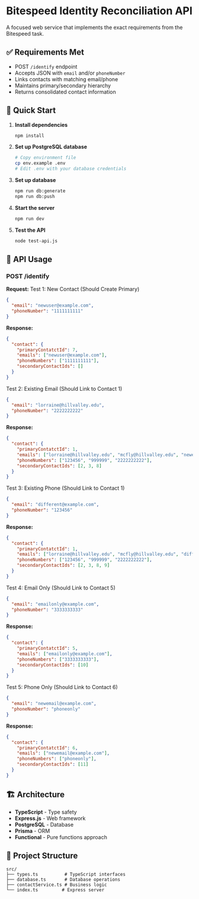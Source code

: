 # Bitespeed Identity Reconciliation API

A focused web service that implements the exact requirements from the Bitespeed task.

## ✅ Requirements Met

- POST `/identify` endpoint
- Accepts JSON with `email` and/or `phoneNumber`
- Links contacts with matching email/phone
- Maintains primary/secondary hierarchy
- Returns consolidated contact information

## 🚀 Quick Start

1. **Install dependencies**
   ```bash
   npm install
   ```

2. **Set up PostgreSQL database**
   ```bash
   # Copy environment file
   cp env.example .env
   # Edit .env with your database credentials
   ```

3. **Set up database**
   ```bash
   npm run db:generate
   npm run db:push
   ```

4. **Start the server**
   ```bash
   npm run dev
   ```

5. **Test the API**
   ```bash
   node test-api.js
   ```

## 📡 API Usage

### POST /identify

**Request:**
Test 1: New Contact (Should Create Primary)

```json
{
  "email": "newuser@example.com",
  "phoneNumber": "1111111111"
}
```

**Response:**
```json
{
  "contact": {
    "primaryContatctId": 7,
    "emails": ["newuser@example.com"],
    "phoneNumbers": ["1111111111"],
    "secondaryContactIds": []
  }
}
```


Test 2: Existing Email (Should Link to Contact 1)

```json
{
  "email": "lorraine@hillvalley.edu",
  "phoneNumber": "2222222222"
}
```

**Response:**
```json
{
  "contact": {
    "primaryContatctId": 1,
    "emails": ["lorraine@hillvalley.edu", "mcfly@hillvalley.edu", "newemail@example.com"],
    "phoneNumbers": ["123456", "999999", "2222222222"],
    "secondaryContactIds": [2, 3, 8]
  }
}
```


Test 3: Existing Phone (Should Link to Contact 1)

```json
{
  "email": "different@example.com",
  "phoneNumber": "123456"
}
```

**Response:**
```json
{
  "contact": {
    "primaryContatctId": 1,
    "emails": ["lorraine@hillvalley.edu", "mcfly@hillvalley.edu", "different@example.com"],
    "phoneNumbers": ["123456", "999999", "2222222222"],
    "secondaryContactIds": [2, 3, 8, 9]
  }
}
```


Test 4: Email Only (Should Link to Contact 5)

```json
{
  "email": "emailonly@example.com",
  "phoneNumber": "3333333333"
}
```

**Response:**
```json
{
  "contact": {
    "primaryContatctId": 5,
    "emails": ["emailonly@example.com"],
    "phoneNumbers": ["3333333333"],
    "secondaryContactIds": [10]
  }
}
```


Test 5: Phone Only (Should Link to Contact 6)

```json
{
  "email": "newemail@example.com",
  "phoneNumber": "phoneonly"
}
```

**Response:**
```json
{
  "contact": {
    "primaryContatctId": 6,
    "emails": ["newemail@example.com"],
    "phoneNumbers": ["phoneonly"],
    "secondaryContactIds": [11]
  }
}
```

## 🏗️ Architecture

- **TypeScript** - Type safety
- **Express.js** - Web framework
- **PostgreSQL** - Database
- **Prisma** - ORM
- **Functional** - Pure functions approach

## 📁 Project Structure

```
src/
├── types.ts          # TypeScript interfaces
├── database.ts       # Database operations
├── contactService.ts # Business logic
└── index.ts         # Express server
```
